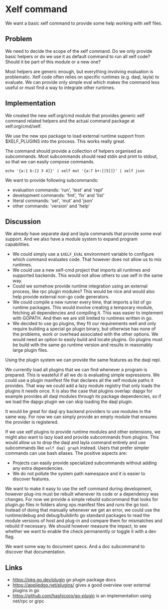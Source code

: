 Xelf command
============

We want a basic xelf command to provide some help working with xelf files.

Problem
-------

We need to decide the scope of the xelf command. Do we only provide basic helpers or do we use it
as default command to run all xelf code? Should it be part of this module or a new one?

Most helpers are generic enough, but everything involving evaluation is problematic. Xelf code often
relies on specific runtimes (e.g. daql, layla) to evaluate. We can provide only simple eval which
makes the command less useful or must find a way to integrate other runtimes.

Implementation
--------------

We created the new xelf.org/cmd module that provides generic xelf command related helpers and the
actual command package at xelf.org/cmd/xelf.

We use the new xps package to load external runtime support from $XELF_PLUGINS into the process.
This works really great.

The command should provide a collection of helpers organised as subcommands. Most subcommands should
read stdin and print to stdout, so that we can easily compose commands.

	echo '{a:1 b:[2 3 4]}' | xelf mut '{a:7 b+:[[5]]}' | xelf json

We want to provide following subcommands:
 * evaluation commands:  'run', 'test' and 'repl'
 * development commands: 'fmt', 'fix' and 'list'
 * literal commands:     'sel', 'mut' and 'json'
 * other commands:       'version' and 'help'

Discussion
----------

We already have separate daql and layla commands that provide some eval support. And we also have a
module system to expand program capabilities.

 * We could simply use a `$XELF_EVAL` environment variable to configure which command evaluates
   code. That however does not allow us to mix runtimes.
 * We could use a new xelf-cmd project that imports all runtimes and supported backends. This would
   not allow others to use xelf in the same way.
 * Could we somehow provide runtime integration using an external process, like rpc plugin modules?
   This would be nice and would also help provide external non-go code generators.
 * We could compile a new runner every time, that imports a list of go runtime packages. This would
   involve creating a temporary module, fetching all dependencies and compiling it. This was easier
   to implement with GOPATH. And then we are still limited to runtimes written in go.
 * We decided to use go plugins, they fit our requirements well and only require building a special
   go plugin binary, but otherwise has none of the problems, work or overhead associated with the
   other options. We would need an option to easily build and locate plugins. Go plugins must be
   build with the same go runtime version and results in reasonably large plugin files.

Using the plugin system we can provide the same features as the daql repl.

We currently load all plugins that we can find whenever a program is prepared. This is wasteful if
all we do is evaluating simple expressions. We could use a plugin manifest file that declares all
the xelf module paths it provides. That way we could add a lazy module registry that only loads the
plugins it needs once. It is also the case that plugins overlap: dapgx for example provides all daql
modules through its package dependencies, so if we load the dapgx plugin we can skip loading the
daql plugin.

It would be great for daql qry backend providers to use modules in the same way. For now we can
simply provide an empty module that ensures the provider is registered.

If we use xelf plugins to provide runtime modules and other extensions, we might also want to
lazy load and provide subcommands from plugins. This would allow us to drop the daql and layla
command entirely and use subcommands like `xelf daql graph` instead. Users that prefer simpler
commands can use bash aliases. The positive aspects are:

 * Projects can easily provide specialized subcommands without adding any extra dependencies.
 * We do not pollute the system path namespace and it is easier to discover features.

We want to make it easy to use the xelf command during development, however plug-ins must be rebuilt
whenever its code or a dependency was changes. For now we provide a simple rebuild subcommand that
looks for plugin.go files in folders along xps manifest files and runs the go tool. Instead of doing
that manually whenever we get an error, we could use the runtime/debug and debug/buildinfo go
standard packages to read the module versions of host and plug-in and compare them for mismatches
and rebuild if necessary. We should however measure the impact, to see whether we want to enable the
check permanently or toggle it with a dev flag.

We want some way to document specs. And a doc subcommand to discover that documentation.

Links
-----

 * https://pkg.go.dev/plugin go plugin package docs
 * https://appliedgo.net/plugins/ gives a good overview over external plugins in go
 * https://github.com/hashicorp/go-plugin is an implementation using net/rpc or grpc

